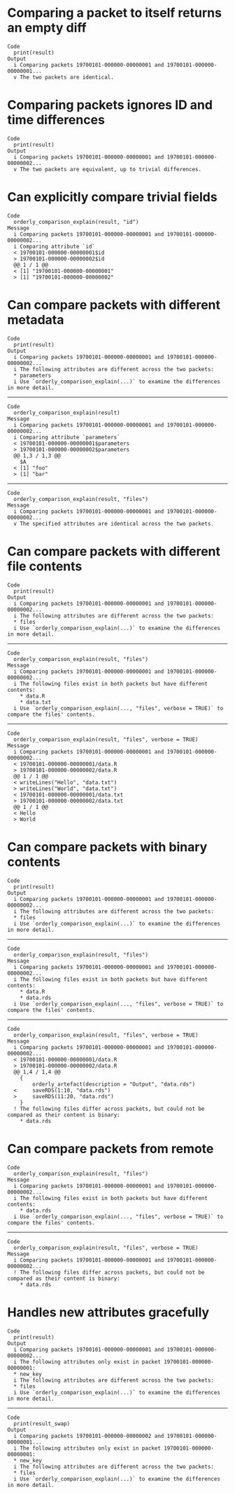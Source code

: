 # Comparing a packet to itself returns an empty diff

    Code
      print(result)
    Output
      i Comparing packets 19700101-000000-00000001 and 19700101-000000-00000001...
      v The two packets are identical.

# Comparing packets ignores ID and time differences

    Code
      print(result)
    Output
      i Comparing packets 19700101-000000-00000001 and 19700101-000000-00000002...
      v The two packets are equivalent, up to trivial differences.

# Can explicitly compare trivial fields

    Code
      orderly_comparison_explain(result, "id")
    Message
      i Comparing packets 19700101-000000-00000001 and 19700101-000000-00000002...
      i Comparing attribute `id`
      < 19700101-000000-00000001$id   
      > 19700101-000000-00000002$id   
      @@ 1 / 1 @@                     
      < [1] "19700101-000000-00000001"
      > [1] "19700101-000000-00000002"

# Can compare packets with different metadata

    Code
      print(result)
    Output
      i Comparing packets 19700101-000000-00000001 and 19700101-000000-00000002...
      i The following attributes are different across the two packets:
      * parameters
      i Use `orderly_comparison_explain(...)` to examine the differences in more detail.

---

    Code
      orderly_comparison_explain(result)
    Message
      i Comparing packets 19700101-000000-00000001 and 19700101-000000-00000002...
      i Comparing attribute `parameters`
      < 19700101-000000-00000001$parameters
      > 19700101-000000-00000002$parameters
      @@ 1,3 / 1,3 @@  
        $A             
      < [1] "foo"      
      > [1] "bar"      
                       

---

    Code
      orderly_comparison_explain(result, "files")
    Message
      i Comparing packets 19700101-000000-00000001 and 19700101-000000-00000002...
      v The specified attributes are identical across the two packets.

# Can compare packets with different file contents

    Code
      print(result)
    Output
      i Comparing packets 19700101-000000-00000001 and 19700101-000000-00000002...
      i The following attributes are different across the two packets:
      * files
      i Use `orderly_comparison_explain(...)` to examine the differences in more detail.

---

    Code
      orderly_comparison_explain(result, "files")
    Message
      i Comparing packets 19700101-000000-00000001 and 19700101-000000-00000002...
      i The following files exist in both packets but have different contents:
        * data.R
        * data.txt
      i Use `orderly_comparison_explain(..., "files", verbose = TRUE)` to compare the files' contents.

---

    Code
      orderly_comparison_explain(result, "files", verbose = TRUE)
    Message
      i Comparing packets 19700101-000000-00000001 and 19700101-000000-00000002...
      < 19700101-000000-00000001/data.R
      > 19700101-000000-00000002/data.R
      @@ 1 / 1 @@                      
      < writeLines("Hello", "data.txt")
      > writeLines("World", "data.txt")
      < 19700101-000000-00000001/data.txt
      > 19700101-000000-00000002/data.txt
      @@ 1 / 1 @@  
      < Hello      
      > World      

# Can compare packets with binary contents

    Code
      print(result)
    Output
      i Comparing packets 19700101-000000-00000001 and 19700101-000000-00000002...
      i The following attributes are different across the two packets:
      * files
      i Use `orderly_comparison_explain(...)` to examine the differences in more detail.

---

    Code
      orderly_comparison_explain(result, "files")
    Message
      i Comparing packets 19700101-000000-00000001 and 19700101-000000-00000002...
      i The following files exist in both packets but have different contents:
        * data.R
        * data.rds
      i Use `orderly_comparison_explain(..., "files", verbose = TRUE)` to compare the files' contents.

---

    Code
      orderly_comparison_explain(result, "files", verbose = TRUE)
    Message
      i Comparing packets 19700101-000000-00000001 and 19700101-000000-00000002...
      < 19700101-000000-00000001/data.R                         
      > 19700101-000000-00000002/data.R                         
      @@ 1,4 / 1,4 @@                                           
        {                                                       
            orderly_artefact(description = "Output", "data.rds")
      <     saveRDS(1:10, "data.rds")                           
      >     saveRDS(11:20, "data.rds")                          
        }                                                       
      ! The following files differ across packets, but could not be compared as their content is binary:
        * data.rds

# Can compare packets from remote

    Code
      orderly_comparison_explain(result, "files")
    Message
      i Comparing packets 19700101-000000-00000001 and 19700101-000000-00000002...
      i The following files exist in both packets but have different contents:
        * data.rds
      i Use `orderly_comparison_explain(..., "files", verbose = TRUE)` to compare the files' contents.

---

    Code
      orderly_comparison_explain(result, "files", verbose = TRUE)
    Message
      i Comparing packets 19700101-000000-00000001 and 19700101-000000-00000002...
      ! The following files differ across packets, but could not be compared as their content is binary:
        * data.rds

# Handles new attributes gracefully

    Code
      print(result)
    Output
      i Comparing packets 19700101-000000-00000001 and 19700101-000000-00000002...
      i The following attributes only exist in packet 19700101-000000-00000001:
      * new_key
      i The following attributes are different across the two packets:
      * files
      i Use `orderly_comparison_explain(...)` to examine the differences in more detail.

---

    Code
      print(result_swap)
    Output
      i Comparing packets 19700101-000000-00000002 and 19700101-000000-00000001...
      i The following attributes only exist in packet 19700101-000000-00000001:
      * new_key
      i The following attributes are different across the two packets:
      * files
      i Use `orderly_comparison_explain(...)` to examine the differences in more detail.

